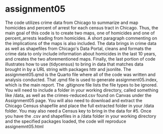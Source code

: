 # assignment05
The code utilizes crime data from Chicago to summarize and map homicides and percent of arrest for each census tract in Chicago. Thus, the main goal of this code is to create two maps, one of homicides and one of percent_arrests leading from homicides. A short paragraph commenting on the implications of the maps is also included. The data brings in crime data as well as shapefiles from Chicago's Data Portal, cleans and formats the crime data to only include information about homicides in the last 10 years, and creates the two aforementioned maps. Finally, the last portion of code illustrates how to use (tidycensus) to bring in data that matches data brought in by a URL string with packages httr and jsonlite. The assignment05.qmd is the Quarto file where all of the code was written and analysis conducted. That .qmd file is used to generate assignment05.index, which is the main report. The .gitignore file lists the file types to be ignored. You will need to include a folder in your working directory, called something like /data, as well as the crimes-reduced.csv found on Canvas under the Assignment05 page. You will also need to download and extract the Chicago Census shapefile and place the full extracted folder in your /data folder. You may also need a Census key to bring in the data for #5. Once you have the .csv and shapefiles in a /data folder in your working directory and the specified packages loaded, the code will reproduce assignemnt05.html
